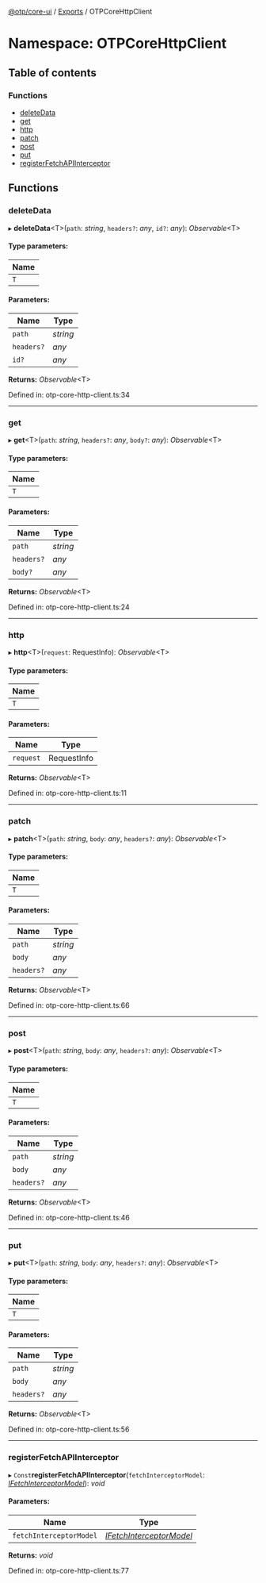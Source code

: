 [@otp/core-ui](../README.md) / [Exports](../modules.md) / OTPCoreHttpClient

# Namespace: OTPCoreHttpClient

## Table of contents

### Functions

- [deleteData](otpcorehttpclient.md#deletedata)
- [get](otpcorehttpclient.md#get)
- [http](otpcorehttpclient.md#http)
- [patch](otpcorehttpclient.md#patch)
- [post](otpcorehttpclient.md#post)
- [put](otpcorehttpclient.md#put)
- [registerFetchAPIInterceptor](otpcorehttpclient.md#registerfetchapiinterceptor)

## Functions

### deleteData

▸ **deleteData**<T\>(`path`: *string*, `headers?`: *any*, `id?`: *any*): *Observable*<T\>

#### Type parameters:

Name |
------ |
`T` |

#### Parameters:

Name | Type |
------ | ------ |
`path` | *string* |
`headers?` | *any* |
`id?` | *any* |

**Returns:** *Observable*<T\>

Defined in: otp-core-http-client.ts:34

___

### get

▸ **get**<T\>(`path`: *string*, `headers?`: *any*, `body?`: *any*): *Observable*<T\>

#### Type parameters:

Name |
------ |
`T` |

#### Parameters:

Name | Type |
------ | ------ |
`path` | *string* |
`headers?` | *any* |
`body?` | *any* |

**Returns:** *Observable*<T\>

Defined in: otp-core-http-client.ts:24

___

### http

▸ **http**<T\>(`request`: RequestInfo): *Observable*<T\>

#### Type parameters:

Name |
------ |
`T` |

#### Parameters:

Name | Type |
------ | ------ |
`request` | RequestInfo |

**Returns:** *Observable*<T\>

Defined in: otp-core-http-client.ts:11

___

### patch

▸ **patch**<T\>(`path`: *string*, `body`: *any*, `headers?`: *any*): *Observable*<T\>

#### Type parameters:

Name |
------ |
`T` |

#### Parameters:

Name | Type |
------ | ------ |
`path` | *string* |
`body` | *any* |
`headers?` | *any* |

**Returns:** *Observable*<T\>

Defined in: otp-core-http-client.ts:66

___

### post

▸ **post**<T\>(`path`: *string*, `body`: *any*, `headers?`: *any*): *Observable*<T\>

#### Type parameters:

Name |
------ |
`T` |

#### Parameters:

Name | Type |
------ | ------ |
`path` | *string* |
`body` | *any* |
`headers?` | *any* |

**Returns:** *Observable*<T\>

Defined in: otp-core-http-client.ts:46

___

### put

▸ **put**<T\>(`path`: *string*, `body`: *any*, `headers?`: *any*): *Observable*<T\>

#### Type parameters:

Name |
------ |
`T` |

#### Parameters:

Name | Type |
------ | ------ |
`path` | *string* |
`body` | *any* |
`headers?` | *any* |

**Returns:** *Observable*<T\>

Defined in: otp-core-http-client.ts:56

___

### registerFetchAPIInterceptor

▸ `Const`**registerFetchAPIInterceptor**(`fetchInterceptorModel`: [*IFetchInterceptorModel*](../interfaces/ifetchinterceptormodel.md)): *void*

#### Parameters:

Name | Type |
------ | ------ |
`fetchInterceptorModel` | [*IFetchInterceptorModel*](../interfaces/ifetchinterceptormodel.md) |

**Returns:** *void*

Defined in: otp-core-http-client.ts:77
